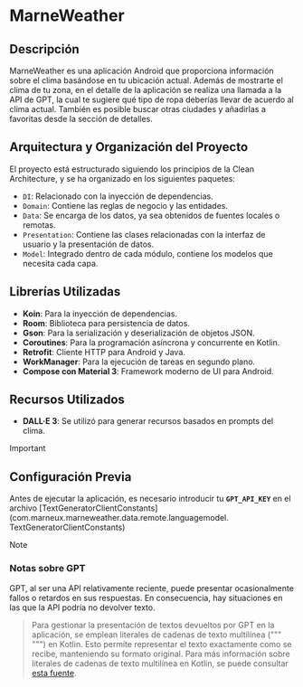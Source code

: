 
# MarneWeather

## Descripción
MarneWeather es una aplicación Android que proporciona información sobre el clima basándose en tu ubicación actual. 
Además de mostrarte el clima de tu zona, en el detalle de la aplicación se realiza una llamada a la API de GPT, 
la cual te sugiere qué tipo de ropa deberías llevar de acuerdo al clima actual. También es posible buscar otras ciudades y 
añadirlas a favoritas desde la sección de detalles.

## Arquitectura y Organización del Proyecto
El proyecto está estructurado siguiendo los principios de la Clean Architecture, y se ha organizado en los siguientes paquetes:

- `DI`: Relacionado con la inyección de dependencias.
- `Domain`: Contiene las reglas de negocio y las entidades.
- `Data`: Se encarga de los datos, ya sea obtenidos de fuentes locales o remotas.
- `Presentation`: Contiene las clases relacionadas con la interfaz de usuario y la presentación de
  datos.
- `Model`: Integrado dentro de cada módulo, contiene los modelos que necesita cada capa.

## Librerías Utilizadas
- **Koin**: Para la inyección de dependencias.
- **Room**: Biblioteca para persistencia de datos.
- **Gson**: Para la serialización y deserialización de objetos JSON.
- **Coroutines**: Para la programación asíncrona y concurrente en Kotlin.
- **Retrofit**: Cliente HTTP para Android y Java.
- **WorkManager**: Para la ejecución de tareas en segundo plano.
- **Compose con Material 3**: Framework moderno de UI para Android.

## Recursos Utilizados

- **DALL·E 3**: Se utilizó para generar recursos basados en prompts del clima.

> [!IMPORTANT]
>## Configuración Previa
>Antes de ejecutar la aplicación, es necesario introducir tu __`GPT_API_KEY`__ en el archivo
> [TextGeneratorClientConstants](com.marneux.marneweather.data.remote.languagemodel.
> TextGeneratorClientConstants)

> [!NOTE]
> ### Notas sobre GPT
> GPT, al ser una API relativamente reciente, puede presentar ocasionalmente fallos o retardos en
> sus
> respuestas.
> En consecuencia, hay situaciones en las que la API podría no devolver texto.

> Para gestionar la presentación de textos devueltos por GPT en la aplicación,
> se emplean literales de cadenas de texto multilínea (""" """) en Kotlin. Esto permite
> representar el
> texto exactamente como se recibe, manteniendo su formato original. Para más información sobre
> literales de
> cadenas de texto multilínea en Kotlin, se puede
> consultar [esta fuente](https://realkotlin.com/tutorials/2018-06-26-multiline-string-literals-in-kotlin/).
